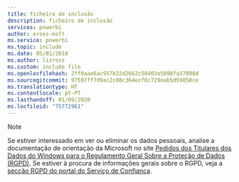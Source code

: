 ```yaml
---
title: ficheiro de inclusão
description: ficheiro de inclusão
services: powerbi
author: eross-msft
ms.service: powerbi
ms.topic: include
ms.date: 05/01/2018
ms.author: lizross
ms.custom: include file
ms.openlocfilehash: 2ff0aae6ac957b22d2662c58403a5898fa37898d
ms.sourcegitcommit: 97597ff7d9ac2c08c364ecf0c729eab5d59850ce
ms.translationtype: HT
ms.contentlocale: pt-PT
ms.lasthandoff: 01/09/2020
ms.locfileid: "75772961"
---
```

>[!Note]
>Se estiver interessado em ver ou eliminar os dados pessoais, analise a documentação de orientação da Microsoft no site [Pedidos dos Titulares dos Dados do Windows para o Regulamento Geral Sobre a Proteção de Dados (RGPD)](/microsoft-365/compliance/manage-gdpr-data-subject-requests-with-the-dsr-case-tool). Se estiver à procura de informações gerais sobre o RGPD, veja a [secção RGPD do portal do Serviço de Confiança](https://servicetrust.microsoft.com/ViewPage/GDPRGetStarted).
